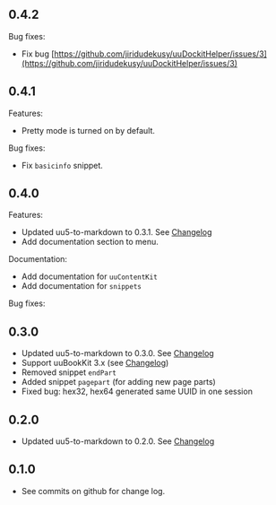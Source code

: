 0.4.2
-----

Bug fixes:
* Fix bug [https://github.com/jiridudekusy/uuDockitHelper/issues/3](https://github.com/jiridudekusy/uuDockitHelper/issues/3)

0.4.1
-----
Features: 
* Pretty mode is turned on by default.

Bug fixes:
* Fix `basicinfo` snippet.  

0.4.0
-----
Features: 
* Updated uu5-to-markdown to 0.3.1. See [Changelog](https://github.com/jiridudekusy/uu5-to-markdown/blob/master/doc/CHANGELOG.md)
* Add documentation section to menu.

Documentation:
* Add documentation for `uuContentKit`
* Add documentation for `snippets`

Bug fixes:

0.3.0
-----
* Updated uu5-to-markdown to 0.3.0. See [Changelog](https://github.com/jiridudekusy/uu5-to-markdown/blob/master/doc/CHANGELOG.md)
* Support uuBookKit 3.x (see [Changelog](https://uuos9.plus4u.net/uu-bookkitg01-main/78462435-e3f5c648e85f4319bd8fc25ea5be6c2c/book/page?code=rn_3))
* Removed snippet `endPart`
* Added  snippet `pagepart` (for adding new page parts)
* Fixed bug: hex32, hex64 generated same UUID in one session

0.2.0
-----
* Updated uu5-to-markdown to 0.2.0. See [Changelog](https://github.com/jiridudekusy/uu5-to-markdown/blob/master/doc/CHANGELOG.md)

0.1.0
-----
* See commits on github for change log.

